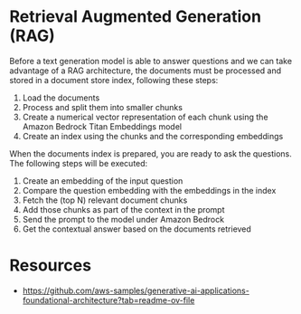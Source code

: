 

# Retrieval Augmented Generation (RAG)
Before a text generation model is able to answer questions and we can take advantage of a RAG architecture, the documents must be processed and stored in a document store index, following these steps:

1. Load the documents  
2. Process and split them into smaller chunks  
3. Create a numerical vector representation of each chunk using the Amazon Bedrock Titan Embeddings model  
4. Create an index using the chunks and the corresponding embeddings  

When the documents index is prepared, you are ready to ask the questions. The following steps will be executed:

1. Create an embedding of the input question  
2. Compare the question embedding with the embeddings in the index  
3. Fetch the (top N) relevant document chunks  
4. Add those chunks as part of the context in the prompt  
5. Send the prompt to the model under Amazon Bedrock  
6. Get the contextual answer based on the documents retrieved  



# Resources
- https://github.com/aws-samples/generative-ai-applications-foundational-architecture?tab=readme-ov-file
